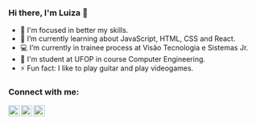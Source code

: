 ### Hi there, I'm Luiza :wave:

- 🔭 I'm focused in better my skills.
- 🌱 I’m currently learning about JavaScript, HTML, CSS and React.
- :computer: I’m currently in trainee process at Visão Tecnologia e Sistemas Jr.
- :school: I'm student at UFOP in course Computer Engineering.
- ⚡ Fun fact: I like to play guitar and play videogames.

### Connect with me:

[<img align="left" alt="Luiza | LinkedIn" width="22px" src="https://cdn.jsdelivr.net/npm/simple-icons@v3/icons/linkedin.svg" />][linkedin]
[<img align="left" alt="Luiza | Twitter" width="22px" src="https://cdn.jsdelivr.net/npm/simple-icons@v3/icons/twitter.svg" />][twitter]
[<img align="left" alt="Luiza | Instagram" width="22px" src="https://cdn.jsdelivr.net/npm/simple-icons@v3/icons/instagram.svg" />][instagram]

<br />


[linkedin]: https://www.linkedin.com/in/luizapolita
[twitter]: https://twitter.com/luibpza
[instagram]: https://www.instagram.com/luizapolita
